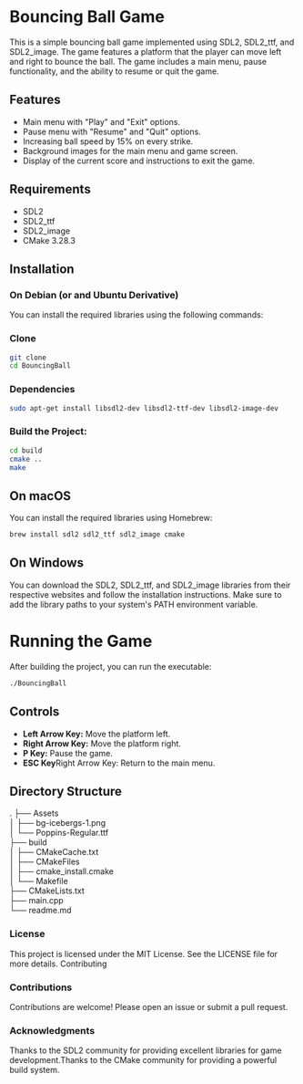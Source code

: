 # Bouncing Ball Game

This is a simple bouncing ball game implemented using SDL2, SDL2_ttf, and SDL2_image. The game features a platform that the player can move left and right to bounce the ball. The game includes a main menu, pause functionality, and the ability to resume or quit the game.

## Features

- Main menu with "Play" and "Exit" options.
- Pause menu with "Resume" and "Quit" options.
- Increasing ball speed by 15% on every strike.
- Background images for the main menu and game screen.
- Display of the current score and instructions to exit the game.

## Requirements

- SDL2
- SDL2_ttf
- SDL2_image
- CMake 3.28.3

## Installation

### On Debian (or and Ubuntu Derivative) 

You can install the required libraries using the following commands:

### Clone 
```sh
git clone 
cd BouncingBall
```

### Dependencies
```sh
sudo apt-get install libsdl2-dev libsdl2-ttf-dev libsdl2-image-dev 
```
### Build the Project:
```sh
cd build
cmake ..
make 
```

## On macOS

You can install the required libraries using Homebrew:
```sh
brew install sdl2 sdl2_ttf sdl2_image cmake
```

## On Windows

You can download the SDL2, SDL2_ttf, and SDL2_image libraries from their respective websites and follow the installation instructions. Make sure to add the library paths to your system's PATH environment variable.


# Running the Game

After building the project, you can run the executable:
```sh
./BouncingBall
```
## Controls
- **Left Arrow Key:** Move the platform left.
- **Right Arrow Key:** Move the platform right.
- **P Key:** Pause the game.
- **ESC Key**Right Arrow Key: Return to the main menu.

## Directory Structure

.
├── Assets\
│   ├── bg-icebergs-1.png\
│   └── Poppins-Regular.ttf\
├── build\
│   ├── CMakeCache.txt\
│   ├── CMakeFiles\
│   ├── cmake_install.cmake\
│   └── Makefile\
├── CMakeLists.txt\
├── main.cpp\
└── readme.md

### License

This project is licensed under the MIT License. See the LICENSE file for more details.
Contributing

### Contributions
Contributions are welcome! Please open an issue or submit a pull request.

### Acknowledgments
Thanks to the SDL2 community for providing excellent libraries for game development.Thanks to the CMake community for providing a powerful build system.
